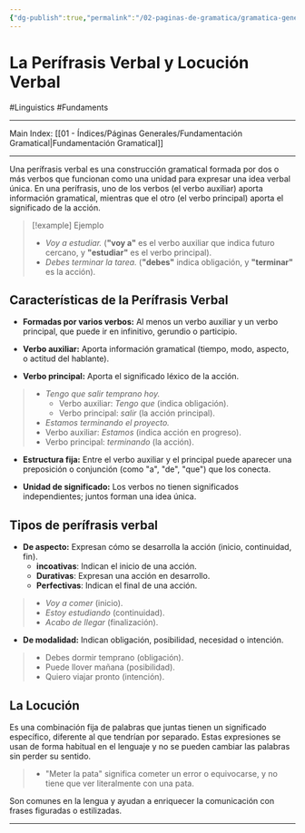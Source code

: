```yaml
---
{"dg-publish":true,"permalink":"/02-paginas-de-gramatica/gramatica-general/la-perifrasis-verbal-y-locucion-verbal/"}
---
```


# La Perífrasis Verbal y Locución Verbal
 #Linguistics #Fundaments 
___
Main Index: [[01 - Índices/Páginas Generales/Fundamentación Gramatical\|Fundamentación Gramatical]]
___
Una perífrasis verbal es una construcción gramatical formada por dos o más verbos que funcionan como una unidad para expresar una idea verbal única. En una perífrasis, uno de los verbos (el verbo auxiliar) aporta información gramatical, mientras que el otro (el verbo principal) aporta el significado de la acción.

> [!example] Ejemplo
> - _Voy a estudiar._ (**"voy a"** es el verbo auxiliar que indica futuro cercano, y **"estudiar"** es el verbo principal).
> - _Debes terminar la tarea._ (**"debes"** indica obligación, y **"terminar"** es la acción).

## Características de la Perífrasis Verbal
- **Formadas por varios verbos:**
Al menos un verbo auxiliar y un verbo principal, que puede ir en infinitivo, gerundio o participio.

- **Verbo auxiliar:**
Aporta información gramatical (tiempo, modo, aspecto, o actitud del hablante).

- **Verbo principal:**
Aporta el significado léxico de la acción.
> - _Tengo que salir temprano hoy._
>     - Verbo auxiliar: _Tengo que_ (indica obligación).
>     - Verbo principal: _salir_ (la acción principal).
> -  _Estamos terminando el proyecto._
> 	- Verbo auxiliar: _Estamos_ (indica acción en progreso).
> 	- Verbo principal: _terminando_ (la acción).

- **Estructura fija:**
Entre el verbo auxiliar y el principal puede aparecer una preposición o conjunción (como "a", "de", "que") que los conecta.

- **Unidad de significado:**
Los verbos no tienen significados independientes; juntos forman una idea única.
## Tipos de perífrasis verbal
- **De aspecto:**
Expresan cómo se desarrolla la acción (inicio, continuidad, fin).
	- **incoativas**: Indican el inicio de una acción.
	- **Durativas**: Expresan una acción en desarrollo.
	- **Perfectivas**: Indican el final de una acción.
> - _Voy a comer_ (inicio).
> -  _Estoy estudiando_ (continuidad).
> -  _Acabo de llegar_ (finalización).

- **De modalidad:**
Indican obligación, posibilidad, necesidad o intención.
> - Debes dormir temprano (obligación).
> - Puede llover mañana (posibilidad).
> - Quiero viajar pronto (intención).


## La Locución
Es una combinación fija de palabras que juntas tienen un significado específico, diferente al que tendrían por separado. Estas expresiones se usan de forma habitual en el lenguaje y no se pueden cambiar las palabras sin perder su sentido.

> - "Meter la pata" significa cometer un error o equivocarse, y no tiene que ver literalmente con una pata.

Son comunes en la lengua y ayudan a enriquecer la comunicación con frases figuradas o estilizadas.
___
